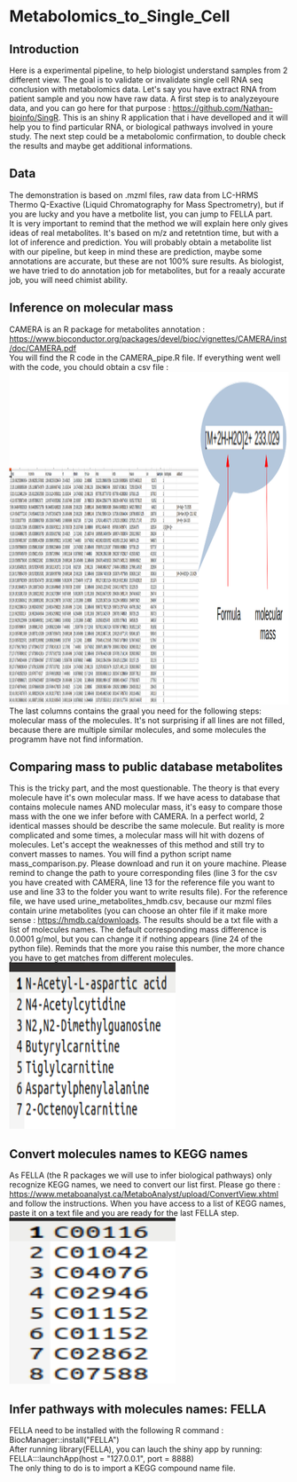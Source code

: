 # Metabolomics_to_Single_Cell
## Introduction
Here is a experimental pipeline, to help biologist understand samples from 2 different view. The goal is to validate or invalidate single cell RNA seq conclusion with metabolomics data. Let's say you have extract RNA from patient sample and you now have raw data. A first step is to analyzeyoure data, and you can go here for that purpose : https://github.com/Nathan-bioinfo/SingR. This is an shiny R application that i have develloped and it will help you to find particular RNA, or biological pathways involved in youre study. The next step could be a metabolomic confirmation, to double check the results and maybe get additional informations.<br/>
## Data
The demonstration is based on .mzml files, raw data from LC-HRMS Thermo Q-Exactive (Liquid Chromatography for Mass Spectrometry), but if you are lucky and you have a metbolite list, you can jump to FELLA part.<br/>
It is very important to remind that the method we will explain here only gives ideas of real metabolites. It's based on m/z and retetntion time, but with a lot of inference and prediction. You will probably obtain a metabolite list with our pipeline, but keep in mind these are prediction, maybe some annotations are accurate, but these are not 100% sure results. As biologist, we have tried to do annotation job for metabolites, but for a reaaly accurate job, you will need chimist ability. <br/>
## Inference on molecular mass
CAMERA is an R package for metabolites annotation : https://www.bioconductor.org/packages/devel/bioc/vignettes/CAMERA/inst/doc/CAMERA.pdf <br/>
You will find the R code in the CAMERA_pipe.R file. If everything went well with the code, you chould obtain a csv file : <img src="./csv_fig.png" width="1000" height="600"> <br/>
The last columns contains the graal you need for the following steps: molecular mass of the molecules. It's not surprising if all lines are not filled, because there are multiple similar molecules, and some molecules the programm have not find information.
## Comparing mass to public database metabolites
This is the tricky part, and the most questionable. The theory is that every molecule have it's own molecular mass. If we have acess to database that contains molecule names AND molecular mass, it's easy to compare those mass with the one we infer before with CAMERA. In a perfect world, 2 identical masses should be describe the same molecule. But reality is more complicated and some times, a molecular mass will hit with dozens of molecules. Let's accept the weaknesses of this method and still try to convert masses to names. You will find a python script name mass_comparison.py. Please download and run it on youre machine. Please remind to change the path to youre corresponding files (line 3 for the csv you have created with CAMERA, line 13 for the reference file you want to use and line 33 to the folder you want to write results file). For the reference file, we have used urine_metabolites_hmdb.csv, because our mzml files contain urine metabolites (you can choose an ohter file if it make more sense : https://hmdb.ca/downloads. The results should be a txt file with a list of molecules names. The default corresponding mass difference is 0.0001 g/mol, but you can change it if nothing appears (line  24 of the python file). Reminds that the more you raise this number, the more chance you have to get matches from different molecules.<br/>
<img src="./match_list_metabo.png" width="300" height="300"> <br/>
## Convert molecules names to KEGG names
As FELLA (the R packages we will use to infer biological pathways) only recognize KEGG names, we need to convert our list first. Please go there : https://www.metaboanalyst.ca/MetaboAnalyst/upload/ConvertView.xhtml and follow the instructions. When you have access to a list of KEGG names, paste it on a text file and you are ready for the last FELLA step.<br/>
<img src="./match_list_kegg.png" width="300" height="300"> <br/>
## Infer pathways with molecules names: FELLA
FELLA need to be installed with the following R command : BiocManager::install("FELLA") <br/>
After running library(FELLA), you can lauch the shiny app by running: FELLA:::launchApp(host = "127.0.0.1", port = 8888)<br/>
The only thing to do is to import a KEGG compound name file.


